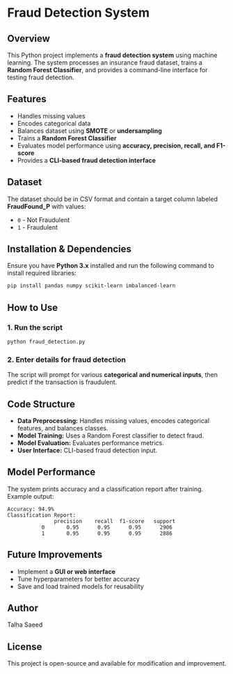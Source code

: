 # Fraud Detection System

## Overview
This Python project implements a **fraud detection system** using machine learning. The system processes an insurance fraud dataset, trains a **Random Forest Classifier**, and provides a command-line interface for testing fraud detection.

## Features
- Handles missing values
- Encodes categorical data
- Balances dataset using **SMOTE** or **undersampling**
- Trains a **Random Forest Classifier**
- Evaluates model performance using **accuracy, precision, recall, and F1-score**
- Provides a **CLI-based fraud detection interface**

## Dataset
The dataset should be in CSV format and contain a target column labeled **FraudFound_P** with values:
- `0` - Not Fraudulent
- `1` - Fraudulent

## Installation & Dependencies
Ensure you have **Python 3.x** installed and run the following command to install required libraries:
```sh
pip install pandas numpy scikit-learn imbalanced-learn
```

## How to Use
### 1. Run the script
```sh
python fraud_detection.py
```
### 2. Enter details for fraud detection
The script will prompt for various **categorical and numerical inputs**, then predict if the transaction is fraudulent.

## Code Structure
- **Data Preprocessing:** Handles missing values, encodes categorical features, and balances classes.
- **Model Training:** Uses a Random Forest classifier to detect fraud.
- **Model Evaluation:** Evaluates performance metrics.
- **User Interface:** CLI-based fraud detection input.

## Model Performance
The system prints accuracy and a classification report after training. Example output:
```
Accuracy: 94.9%
Classification Report:
               precision    recall  f1-score   support
           0       0.95      0.95      0.95      2906
           1       0.95      0.95      0.95      2886
```

## Future Improvements
- Implement a **GUI or web interface**
- Tune hyperparameters for better accuracy
- Save and load trained models for reusability

## Author
Talha Saeed

## License
This project is open-source and available for modification and improvement.

